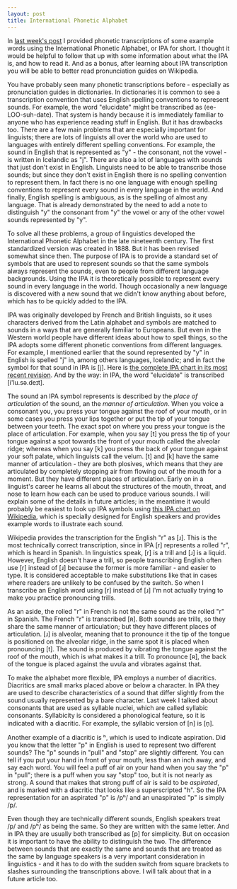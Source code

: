 ```yaml
---
layout: post
title: International Phonetic Alphabet
---
```


In [last week's post][Anatomy of a Syllable] I provided phonetic
transcriptions of some example words using the International Phonetic
Alphabet, or IPA for short. I thought it would be helpful to follow
that up with some information about what the IPA is, and how to read
it. And as a bonus, after learning about IPA transcription you will be
able to better read pronunciation guides on Wikipedia.

[Anatomy of a Syllable]: http://sitr.us/ling/2007/09/24/anatomy-of-a-syllable/

You have probably seen many phonetic transcriptions before -
especially as pronunciation guides in dictionaries. In dictionaries it
is common to see a transcription convention that uses English spelling
conventions to represent sounds. For example, the word "elucidate"
might be transcribed as (ee-LOO-suh-date). That system is handy
because it is immediately familiar to anyone who has experience
reading stuff in English. But it has drawbacks too. There are a few
main problems that are especially important for linguists; there are
lots of linguists all over the world who are used to languages with
entirely different spelling conventions. For example, the sound in
English that is represented as "y" - the consonant, not the vowel - is
written in Icelandic as "j". There are also a lot of languages with
sounds that just don't exist in English. Linguists need to be able to
transcribe those sounds; but since they don't exist in English there
is no spelling convention to represent them. In fact there is no one
language with enough spelling conventions to represent every sound in
every language in the world. And finally, English spelling is
ambiguous, as is the spelling of almost any language. That is already
demonstrated by the need to add a note to distinguish "y" the
consonant from "y" the vowel or any of the other vowel sounds
represented by "y".

To solve all these problems, a group of linguistics developed the
International Phonetic Alphabet in the late nineteenth century. The
first standardized version was created in 1888. But it has been
revised somewhat since then. The purpose of IPA is to provide a
standard set of symbols that are used to represent sounds so that the
same symbols always represent the sounds, even to people from
different language backgrounds. Using the IPA it is theoretically
possible to represent every sound in every language in the
world. Though occasionally a new language is discovered with a new
sound that we didn't know anything about before, which has to be
quickly added to the IPA.

IPA was originally developed by French and British linguists, so it
uses characters derived from the Latin alphabet and symbols are
matched to sounds in a ways that are generally familiar to
Europeans. But even in the Western world people have different ideas
about how to spell things, so the IPA adopts some different phonetic
conventions from different languages. For example, I mentioned earlier
that the sound represented by "y" in English is spelled "j" in, among
others languages, Icelandic; and in fact the symbol for that sound in
IPA is \[j\]. Here is [the complete IPA chart in its most recent
revision][Full IPA chart]. And by the way: in IPA, the word
"elucidate" is transcribed \[i'lu.sə.deɪt\].

[Full IPA chart]: http://www.linguiste.org/phonetics/ipa/chart/

The sound an IPA symbol represents is described by the *place of
articulation* of the sound, an the *manner of articulation*. When you
voice a consonant you, you press your tongue against the roof of your
mouth, or in some cases you press your lips together or put the tip of
your tongue between your teeth. The exact spot on where you press your
tongue is the place of articulation. For example, when you say \[t\] you
press the tip of your tongue against a spot towards the front of your
mouth called the alveolar ridge; whereas when you say \[k\] you press
the back of your tongue against your soft palate, which linguists call
the velum. \[t\] and \[k\] have the same manner of articulation - they are
both plosives, which means that they are articulated by completely
stopping air from flowing out of the mouth for a moment. But they have
different places of articulation. Early on in a linguist's career he
learns all about the structures of the mouth, throat, and nose to
learn how each can be used to produce various sounds. I will explain
some of the details in future articles; in the meantime it would
probably be easiest to look up IPA symbols using [this IPA chart on
Wikipedia][IPA chart for English], which is specially designed for
English speakers and provides example words to illustrate each sound.

[IPA chart for English]: http://en.wikipedia.org/wiki/IPA_Chart_for_English

Wikipedia provides the transcription for the English "r" as \[ɹ\]. This
is the most technically correct transcription, since in IPA \[r\]
represents a rolled "r", which is heard in Spanish. In linguistics
speak, \[r\] is a trill and \[ɹ\] is a liquid. However, English doesn't
have a trill, so people transcribing English often use \[r\] instead of
\[ɹ\] because the former is more familiar - and easier to type. It is
considered acceptable to make substitutions like that in cases where
readers are unlikely to be confused by the switch. So when I
transcribe an English word using \[r\] instead of \[ɹ\] I'm not actually
trying to make you practice pronouncing trills.

As an aside, the rolled "r" in French is not the same sound as the
rolled "r" in Spanish. The French "r" is transcribed \[ʀ\]. Both sounds
are trills, so they share the same manner of articulation; but they
have different places of articulation. \[ɹ\] is alveolar, meaning that
to pronounce it the tip of the tongue is positioned on the alveolar
ridge, in the same spot it is placed when pronouncing \[t\]. The sound
is produced by vibrating the tongue against the roof of the mouth,
which is what makes it a trill. To pronounce \[ʀ\], the back of the
tongue is placed against the uvula and vibrates against that.

To make the alphabet more flexible, IPA employs a number of
diacritics. Diacritics are small marks placed above or below a
character. In IPA they are used to describe characteristics of a sound
that differ slightly from the sound usually represented by a bare
character. Last week I talked about consonants that are used as
syllable nuclei, which are called syllabic consonants. Syllabicity is
considered a phonological feature, so it is indicated with a
diacritic. For example, the syllabic version of \[n\] is \[n̩\].

Another example of a diacritic is ʰ, which is used to indicate
aspiration. Did you know that the letter "p" in English is used to
represent two different sounds? The "p" sounds in "pull" and "stop"
are slightly different. You can tell if you put your hand in front of
your mouth, less than an inch away, and say each word. You will feel a
puff of air on your hand when you say the "p" in "pull"; there is a
puff when you say "stop" too, but it is not nearly as strong. A sound
that makes that strong puff of air is said to be *aspirated*, and is
marked with a diacritic that looks like a superscripted "h". So the
IPA representation for an aspirated "p" is /pʰ/ and an unaspirated "p"
is simply /p/.

Even though they are technically different sounds, English speakers
treat /p/ and /pʰ/ as being the same. So they are written with the
same letter. And in IPA they are usually both transcribed as \[p\] for
simplicity. But on occasion it is important to have the ability to
distinguish the two. The difference between sounds that are exactly
the same and sounds that are treated as the same by language speakers
is a very important consideration in linguistics - and it has to do
with the sudden switch from square brackets to slashes surrounding the
transcriptions above. I will talk about that in a future article too.
